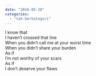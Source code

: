 ```yaml
---
date: "2016-05-28"
categories: 
  - "tak-berkategori"
---
```


I know that  
I haven’t crossed that line  
When you didn’t call me at your worst time  
When you didn’t share your burden  
As if  
I’m not worthy of your scars  
As if  
I don’t deserve your flaws
